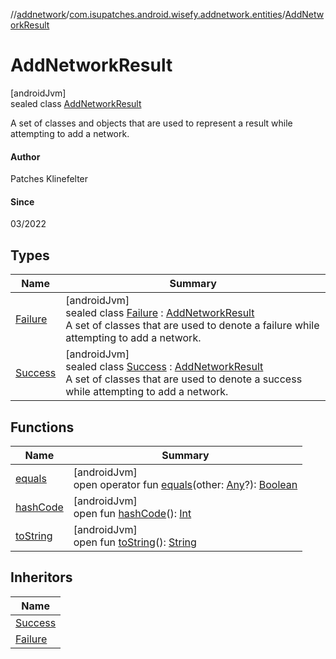//[addnetwork](../../../index.md)/[com.isupatches.android.wisefy.addnetwork.entities](../index.md)/[AddNetworkResult](index.md)

# AddNetworkResult

[androidJvm]\
sealed class [AddNetworkResult](index.md)

A set of classes and objects that are used to represent a result while attempting to add a network.

#### Author

Patches Klinefelter

#### Since

03/2022

## Types

| Name | Summary |
|---|---|
| [Failure](-failure/index.md) | [androidJvm]<br>sealed class [Failure](-failure/index.md) : [AddNetworkResult](index.md)<br>A set of classes that are used to denote a failure while attempting to add a network. |
| [Success](-success/index.md) | [androidJvm]<br>sealed class [Success](-success/index.md) : [AddNetworkResult](index.md)<br>A set of classes that are used to denote a success while attempting to add a network. |

## Functions

| Name | Summary |
|---|---|
| [equals](../-add-w-p-a3-network-request/-android30-or-above/index.md#585090901%2FFunctions%2F-271260435) | [androidJvm]<br>open operator fun [equals](../-add-w-p-a3-network-request/-android30-or-above/index.md#585090901%2FFunctions%2F-271260435)(other: [Any](https://kotlinlang.org/api/latest/jvm/stdlib/kotlin/-any/index.html)?): [Boolean](https://kotlinlang.org/api/latest/jvm/stdlib/kotlin/-boolean/index.html) |
| [hashCode](../-add-w-p-a3-network-request/-android30-or-above/index.md#1794629105%2FFunctions%2F-271260435) | [androidJvm]<br>open fun [hashCode](../-add-w-p-a3-network-request/-android30-or-above/index.md#1794629105%2FFunctions%2F-271260435)(): [Int](https://kotlinlang.org/api/latest/jvm/stdlib/kotlin/-int/index.html) |
| [toString](../-add-w-p-a3-network-request/-android30-or-above/index.md#1616463040%2FFunctions%2F-271260435) | [androidJvm]<br>open fun [toString](../-add-w-p-a3-network-request/-android30-or-above/index.md#1616463040%2FFunctions%2F-271260435)(): [String](https://kotlinlang.org/api/latest/jvm/stdlib/kotlin/-string/index.html) |

## Inheritors

| Name |
|---|
| [Success](-success/index.md) |
| [Failure](-failure/index.md) |
